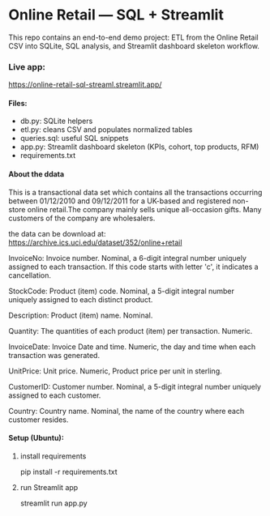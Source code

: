 # Online Retail — SQL + Streamlit

This repo contains an end-to-end demo project: ETL from the Online Retail CSV into SQLite, SQL analysis, and Streamlit dashboard skeleton workflow.

### Live app:

https://online-retail-sql-streaml.streamlit.app/

#### Files:
- db.py: SQLite helpers
- etl.py: cleans CSV and populates normalized tables
- queries.sql: useful SQL snippets
- app.py: Streamlit dashboard skeleton (KPIs, cohort, top products, RFM)
- requirements.txt

#### About the ddata

This is a transactional data set which contains all the transactions occurring between 01/12/2010 
and 09/12/2011 for a UK-based and registered non-store online retail.The company mainly sells unique 
all-occasion gifts. Many customers of the company are wholesalers.

the data can be download at: https://archive.ics.uci.edu/dataset/352/online+retail

InvoiceNo: Invoice number. Nominal, a 6-digit integral number uniquely assigned to each transaction. If this code starts with letter 'c', it indicates a cancellation. 

StockCode: Product (item) code. Nominal, a 5-digit integral number uniquely assigned to each distinct product.

Description: Product (item) name. Nominal.

Quantity: The quantities of each product (item) per transaction. Numeric.	

InvoiceDate: Invoice Date and time. Numeric, the day and time when each transaction was generated.

UnitPrice: Unit price. Numeric, Product price per unit in sterling.

CustomerID: Customer number. Nominal, a 5-digit integral 
number uniquely assigned to each customer.

Country: Country name. Nominal, the name of the country where each customer resides. 

#### Setup (Ubuntu):
1. install requirements

   pip install -r requirements.txt
3. run Streamlit app

   streamlit run app.py
